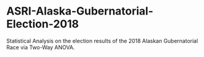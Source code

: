 # ASRI-Alaska-Gubernatorial-Election-2018

Statistical Analysis on the election results of the 2018 Alaskan Gubernatorial Race via Two-Way ANOVA.
